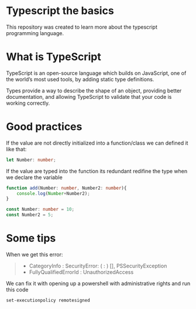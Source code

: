 # Typescript the basics

This repository was created to learn more about the typescript programming language.

# What is TypeScript

TypeScript is an open-source language which builds on JavaScript, one of the world’s most used tools, by adding static type definitions.

Types provide a way to describe the shape of an object, providing better documentation, and allowing TypeScript to validate that your code is working correctly.

# Good practices

If the value are not directly initialized into a function/class we can defined it like that:

```typescript
let Number: number;
```

If the value are typed into the function its redundant redifine the type when we declare the variable

```typescript
function add(Number: number, Number2: number){
    console.log(Number+Number2);
}

const Number: number = 10;
const Number2 = 5;
```

# Some tips

When we get this error:

>    + CategoryInfo          : SecurityError: ( : ) [], PSSecurityException
>    + FullyQualifiedErrorId : UnauthorizedAccess

We can fix it with opening up a powershell with administrative rights and run this code

```
set-executionpolicy remotesigned
```

